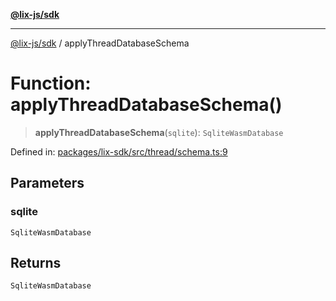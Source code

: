 [**@lix-js/sdk**](../README.md)

***

[@lix-js/sdk](../README.md) / applyThreadDatabaseSchema

# Function: applyThreadDatabaseSchema()

> **applyThreadDatabaseSchema**(`sqlite`): `SqliteWasmDatabase`

Defined in: [packages/lix-sdk/src/thread/schema.ts:9](https://github.com/opral/monorepo/blob/3025726c2bce8185b41ef0b1b2f7cc069ebcf2b0/packages/lix-sdk/src/thread/schema.ts#L9)

## Parameters

### sqlite

`SqliteWasmDatabase`

## Returns

`SqliteWasmDatabase`
